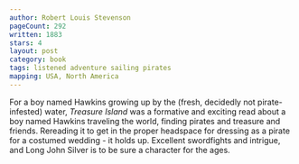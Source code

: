 ```yaml
---
author: Robert Louis Stevenson
pageCount: 292
written: 1883
stars: 4
layout: post
category: book
tags: listened adventure sailing pirates
mapping: USA, North America
---
```


For a boy named Hawkins growing up by the (fresh, decidedly not pirate-infested) water, _Treasure Island_ was a formative and exciting read about a boy named Hawkins traveling the world, finding pirates and treasure and friends. Rereading it to get in the proper headspace for dressing as a pirate for a costumed wedding - it holds up. Excellent swordfights and intrigue, and Long John Silver is to be sure a character for the ages.

